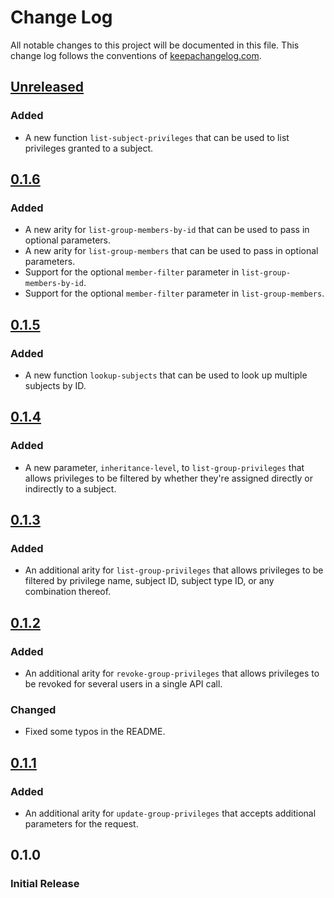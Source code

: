 # Change Log
All notable changes to this project will be documented in this file. This change log follows the conventions
of [keepachangelog.com](http://keepachangelog.com/).

## [Unreleased]
### Added
- A new function `list-subject-privileges` that can be used to list privileges granted to a subject.

## [0.1.6]
### Added
- A new arity for `list-group-members-by-id` that can be used to pass in optional parameters.
- A new arity for `list-group-members` that can be used to pass in optional parameters.
- Support for the optional `member-filter` parameter in `list-group-members-by-id`.
- Support for the optional `member-filter` parameter in `list-group-members`.

## [0.1.5]
### Added
- A new function `lookup-subjects` that can be used to look up multiple subjects by ID.

## [0.1.4]
### Added
- A new parameter, `inheritance-level`, to `list-group-privileges` that allows privileges to be filtered by whether
  they're assigned directly or indirectly to a subject.

## [0.1.3]
### Added
- An additional arity for `list-group-privileges` that allows privileges to be filtered by privilege name, subject
  ID, subject type ID, or any combination thereof.

## [0.1.2]
### Added
- An additional arity for `revoke-group-privileges` that allows privileges to be revoked for several users in a single
  API call.
### Changed
- Fixed some typos in the README.

## [0.1.1]
### Added
- An additional arity for `update-group-privileges` that accepts additional parameters for the request.

## 0.1.0
### Initial Release

[Unreleased]: https://github.com/cyverse-de/cyverse-groups-client/compare/0.1.6...HEAD
[0.1.6]: https://github.com/cyverse-de/cyverse-groups-client/compare/0.1.5...0.1.6
[0.1.5]: https://github.com/cyverse-de/cyverse-groups-client/compare/0.1.4...0.1.5
[0.1.4]: https://github.com/cyverse-de/cyverse-groups-client/compare/0.1.3...0.1.4
[0.1.3]: https://github.com/cyverse-de/cyverse-groups-client/compare/0.1.2...0.1.3
[0.1.2]: https://github.com/cyverse-de/cyverse-groups-client/compare/0.1.1...0.1.2
[0.1.1]: https://github.com/cyverse-de/cyverse-groups-client/compare/0.1.0...0.1.1
